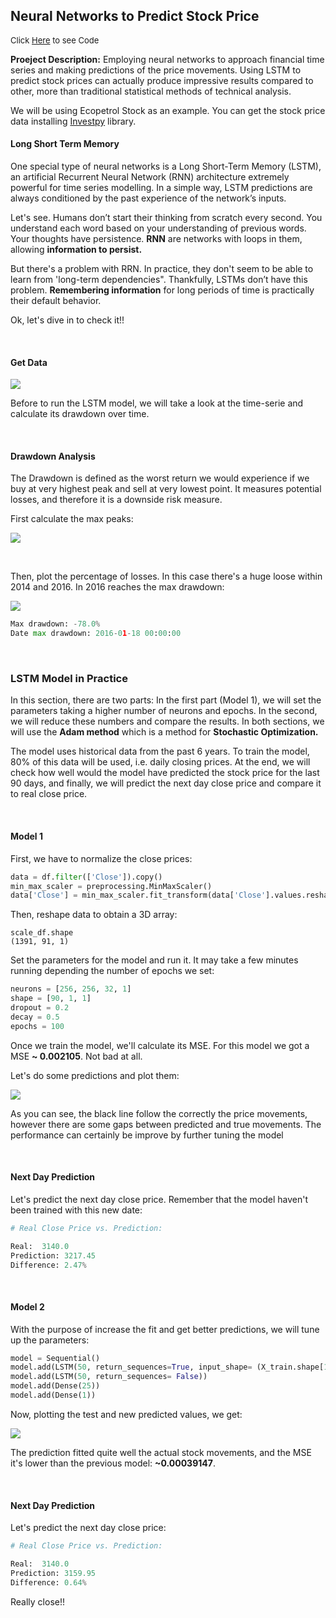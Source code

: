 ## Neural Networks to Predict Stock Price

<p style="font-size:13px">Click <a href="https://github.com/andjimbon/LSTM-Stock-Prediction/blob/master/Stock_Prediction_LSTM_(RNN).ipynb">Here</a> to see Code</p>

**Proeject Description:** Employing neural networks to approach financial time series and making predictions of the price movements. Using LSTM to predict stock prices can actually produce impressive results compared to other, more than traditional statistical methods of technical analysis.

We will be using Ecopetrol Stock as an example. You can get the stock price data installing [Investpy](https://investpy.readthedocs.io/usage.html) library.

#### Long Short Term Memory

One special type of neural networks is a Long Short-Term Memory (LSTM), an artificial Recurrent Neural Network (RNN) architecture extremely powerful for time series modelling. In a simple way, LSTM predictions are always conditioned by the past experience of the network’s inputs.

Let's see. Humans don’t start their thinking from scratch every second. You understand each word based on your understanding of previous words. Your thoughts have persistence. **RNN** are networks with loops in them, allowing **information to persist.**

But there's a problem with RRN. In practice, they don't seem to be able to learn from 'long-term dependencies". Thankfully, LSTMs don’t have this problem. **Remembering information** for long periods of time is practically their default behavior.

Ok, let's dive in to check it!!

<p>&nbsp;</p>

#### Get Data

<img src="images/lstm_eco.png?raw=true"/>

Before to run the LSTM model, we will take a look at the time-serie and calculate its drawdown over time. 

<p>&nbsp;</p>

#### Drawdown Analysis

The Drawdown is defined as the worst return we would experience if we buy at very highest peak and sell at very lowest point. It measures potential losses, and therefore it is a downside risk measure.

First calculate the max peaks:

<img src="images/eco_max.png?raw=true"/>

<p>&nbsp;</p>

Then, plot the percentage of losses. In this case  there's a huge loose within 2014 and 2016. In 2016 reaches the max drawdown:

<img src="images/eco_drawdown.png?raw=true"/>

```python
Max drawdown: -78.0%
Date max drawdown: 2016-01-18 00:00:00
```

<p>&nbsp;</p>

### LSTM Model in Practice

In this section, there are two parts: In the first part (Model 1), we will set the parameters taking a higher number of neurons and epochs. In the second, we will reduce these numbers and compare the results. In both sections, we will use the **Adam method** which is a method for **Stochastic Optimization.**

The model uses historical data from the past 6 years. To train the model, 80% of this data will be used, i.e. daily closing prices. At the end, we will check how well would the model have predicted the stock price for the last 90 days, and finally, we will predict the next day close price and compare it to real close price.

<p>&nbsp;</p>

#### Model 1

First, we have to normalize the close prices:

```python
data = df.filter(['Close']).copy()
min_max_scaler = preprocessing.MinMaxScaler()
data['Close'] = min_max_scaler.fit_transform(data['Close'].values.reshape(-1,1))
```

Then, reshape data to obtain a 3D array:

```pyhon
scale_df.shape
(1391, 91, 1)
```
Set the parameters for the model and run it. It may take a few minutes running depending the number of epochs we set:

```python
neurons = [256, 256, 32, 1]
shape = [90, 1, 1] 
dropout = 0.2 
decay = 0.5
epochs = 100
```

Once we train the model, we'll calculate its MSE. For this model we got a MSE **~ 0.002105**. Not bad at all.

Let's do some predictions and plot them:

<img src="images/portada_lstm2.png?raw=true"/>

As you can see, the black line follow the correctly the price movements, however there are some gaps between predicted and true movements. The performance can certainly be improve by further tuning the model

<p>&nbsp;</p>

#### Next Day Prediction

Let's predict the next day close price. Remember that the model haven't been trained with this new date:

```python
# Real Close Price vs. Prediction: 

Real:  3140.0
Prediction: 3217.45
Difference: 2.47%
```
<p>&nbsp;</p>

#### Model 2

With the purpose of increase the fit and get better predictions, we will tune up the parameters:

```python
model = Sequential()
model.add(LSTM(50, return_sequences=True, input_shape= (X_train.shape[1], X_train.shape[2])))
model.add(LSTM(50, return_sequences= False))
model.add(Dense(25))
model.add(Dense(1))
```
 Now, plotting the test and new predicted values, we get:

<img src="images/portada_lstm.png?raw=true"/>

The prediction fitted quite well the actual stock movements, and the MSE it's lower than the previous model: **~0.00039147**.

<p>&nbsp;</p>

#### Next Day Prediction

Let's predict the next day close price:

```python
# Real Close Price vs. Prediction: 

Real:  3140.0
Prediction: 3159.95
Difference: 0.64%
```

Really close!!

